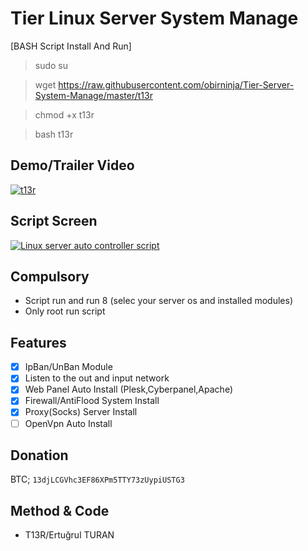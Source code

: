 # Tier Linux Server System Manage
[BASH Script Install And Run]

> sudo su

> wget https://raw.githubusercontent.com/obirninja/Tier-Server-System-Manage/master/t13r

> chmod +x t13r

> bash t13r

Demo/Trailer Video
---
[![t13r](https://1.bp.blogspot.com/-f_cC7-zXtPY/XoquA1u0HcI/AAAAAAAABCE/TQZYsYIVIUcvowgsywdhCZuRBxK_ypKjgCK4BGAsYHg/video-media-player-design_114579-839.jpg)](http://www.youtube.com/watch?v=)

Script Screen
---
[![Linux server auto controller script](https://imgur.com/download/mJzQMQs)](https://imgur.com/download/mJzQMQs)

Compulsory
---
* Script run and run 8 (selec your server os and installed modules)
* Only root run script

Features
---
- [x] IpBan/UnBan Module
- [x] Listen to the out and input network
- [x] Web Panel Auto Install (Plesk,Cyberpanel,Apache)
- [x] Firewall/AntiFlood System Install
- [x] Proxy(Socks) Server Install
- [ ] OpenVpn Auto Install
 
Donation
---
BTC; `13djLCGVhc3EF86XPm5TTY73zUypiUSTG3`

Method & Code
---
* T13R/Ertuğrul TURAN
